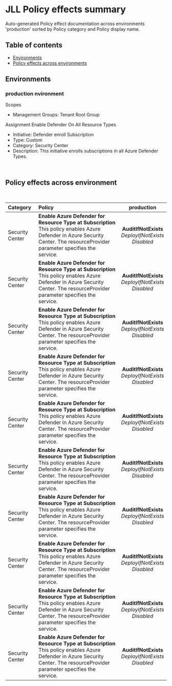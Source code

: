 # JLL Policy effects summary

Auto-generated Policy effect documentation across environments 'production' sorted by Policy category and Policy display name.

## Table of contents

- [Environments](#environments)
- [Policy effects across environments](#policy-effects-across-environment)

## <a id="environments"></a>Environments


### **production nvironment**

Scopes

- Management Groups: Tenant Root Group

Assignment Enable Defender On All Resource Types

- Initiative: Defender enroll Subscription
- Type: Custom
- Category: Security Center
- Description: This initiative enrolls subscriptions in all Azure Defender Types.

<br/>

## <a id='policy-effects-across-environment'></a>Policy effects across environment

<br/>

| Category | Policy | production |
| :------- | :----- | :-----: |
| Security Center | **Enable Azure Defender for Resource Type at Subscription**<br/>This policy enables Azure Defender in Azure Security Center. The resourceProvider parameter specifies the service.  |  **AuditIfNotExists**<br/>*DeployIfNotExists*<br/>*Disabled* |
| Security Center | **Enable Azure Defender for Resource Type at Subscription**<br/>This policy enables Azure Defender in Azure Security Center. The resourceProvider parameter specifies the service.  |  **AuditIfNotExists**<br/>*DeployIfNotExists*<br/>*Disabled* |
| Security Center | **Enable Azure Defender for Resource Type at Subscription**<br/>This policy enables Azure Defender in Azure Security Center. The resourceProvider parameter specifies the service.  |  **AuditIfNotExists**<br/>*DeployIfNotExists*<br/>*Disabled* |
| Security Center | **Enable Azure Defender for Resource Type at Subscription**<br/>This policy enables Azure Defender in Azure Security Center. The resourceProvider parameter specifies the service.  |  **AuditIfNotExists**<br/>*DeployIfNotExists*<br/>*Disabled* |
| Security Center | **Enable Azure Defender for Resource Type at Subscription**<br/>This policy enables Azure Defender in Azure Security Center. The resourceProvider parameter specifies the service.  |  **AuditIfNotExists**<br/>*DeployIfNotExists*<br/>*Disabled* |
| Security Center | **Enable Azure Defender for Resource Type at Subscription**<br/>This policy enables Azure Defender in Azure Security Center. The resourceProvider parameter specifies the service.  |  **AuditIfNotExists**<br/>*DeployIfNotExists*<br/>*Disabled* |
| Security Center | **Enable Azure Defender for Resource Type at Subscription**<br/>This policy enables Azure Defender in Azure Security Center. The resourceProvider parameter specifies the service.  |  **AuditIfNotExists**<br/>*DeployIfNotExists*<br/>*Disabled* |
| Security Center | **Enable Azure Defender for Resource Type at Subscription**<br/>This policy enables Azure Defender in Azure Security Center. The resourceProvider parameter specifies the service.  |  **AuditIfNotExists**<br/>*DeployIfNotExists*<br/>*Disabled* |
| Security Center | **Enable Azure Defender for Resource Type at Subscription**<br/>This policy enables Azure Defender in Azure Security Center. The resourceProvider parameter specifies the service.  |  **AuditIfNotExists**<br/>*DeployIfNotExists*<br/>*Disabled* |
| Security Center | **Enable Azure Defender for Resource Type at Subscription**<br/>This policy enables Azure Defender in Azure Security Center. The resourceProvider parameter specifies the service.  |  **AuditIfNotExists**<br/>*DeployIfNotExists*<br/>*Disabled* |
